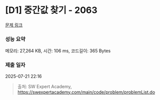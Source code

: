 # [D1] 중간값 찾기 - 2063 

[문제 링크](https://swexpertacademy.com/main/code/problem/problemDetail.do?contestProbId=AV5QPsXKA2UDFAUq) 

### 성능 요약

메모리: 27,264 KB, 시간: 106 ms, 코드길이: 365 Bytes

### 제출 일자

2025-07-21 22:16



> 출처: SW Expert Academy, https://swexpertacademy.com/main/code/problem/problemList.do